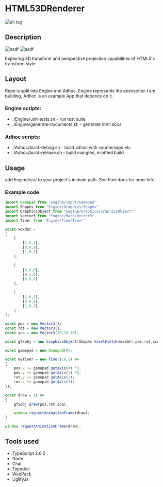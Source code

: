 # HTML53DRenderer 
![alt tag](http://jfcameron.github.io/Github/CSSRender/Render.png "")

## Description
![asdf](https://img.shields.io/badge/development%20status-active-green.svg)
![asdf](https://img.shields.io/badge/platforms-web-lightgrey.svg)

Exploring 3D transform and perspective projection capabilities of HTML5's transform style

## Layout
Repo is split into Engine and Adhoc. Engine represents the abstraction I am building, Adhoc is an example App that depends on it.

### Engine scripts:
* ./Engine/unit-tests.sh - run test suite
* ./Engine/generate-documents.sh - generate html docs

### Adhoc scripts:
* ./Adhoc/build-debug.sh - build adhoc with sourcemaps etc. 
* ./Adhoc/build-release.sh - build mangled, minified build

## Usage
add Engine/src/ to your project's include path.
See html docs for more info.

### Example code
```typescript
import Gamepad from "Engine/Input/Gamepad"
import Shapes from "Engine/Graphics/Shapes"
import GraphicsObject from "Engine/Graphics/GraphicsObject"
import Vector3 from "Engine/Math/Vector3"
import Timer from "Engine/Time/Timer"

const voxdat = 
[
    [
        [1,0,1],
        [0,0,0],
        [1,0,1]
    ],
    
    [
        [0,0,0],
        [0,1,0],
        [0,0,0]
    ],

    [
        [1,0,1],
        [0,0,0],
        [1,0,1]
    ]
];

const pos = new Vector3();
const rot = new Vector3();
const sca = new Vector3(10,10,10);

const gfxobj = new GraphicsObject(Shapes.VoxelField(voxdat),pos,rot,sca);

const gamepad = new Gamepad(0);

const myTimer = new Timer(16,() =>
{
    pos.x += gamepad.getAxis(0) *3;
    pos.y += gamepad.getAxis(1) *3;
    rot.y += gamepad.getAxis(2);
    rot.x += gamepad.getAxis(3);
});

const draw = () =>
{
    gfxobj.draw(pos,rot,sca);

    window.requestAnimationFrame(draw);
}

window.requestAnimationFrame(draw);
```

## Tools used
* TypeScript 2.6.2
* Node
* Chai
* Typedoc
* WebPack
* UglifyJs
